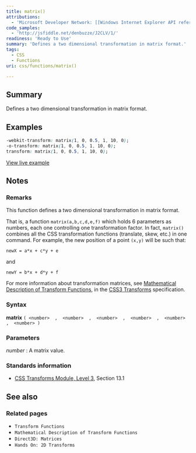 ```yaml
---
title: matrix()
attributions:
  - 'Microsoft Developer Network: [[Windows Internet Explorer API reference](http://msdn.microsoft.com/en-us/library/ie/hh828809%28v=vs.85%29.aspx) Article]'
code_samples:
  - 'http://jsfiddle.net/denbuzze/J2CLV/1/'
readiness: 'Ready to Use'
summary: 'Defines a two dimensional transformation in matrix format.'
tags:
  - CSS
  - Functions
uri: css/functions/matrix()

---
```

## Summary

Defines a two dimensional transformation in matrix format.

## Examples

``` css
-webkit-transform: matrix(1, 0, 0.5, 1, 10, 0);
-o-transform: matrix(1, 0, 0.5, 1, 10, 0);
transform: matrix(1, 0, 0.5, 1, 10, 0);
```

[View live example](http://jsfiddle.net/denbuzze/J2CLV/1/)

## Notes

### Remarks

This function defines a two dimensional transformation in matrix format.

That is, a function `matrix(a,b,c,d,e,f)` which holds 6 parameters as numbers, each one controlling one transformation factor. In fact, `matrix()` combines all the CSS transformation functions (translate, skew, etc.) in one command. For example, the new position of a point `(x,y)` will be such that:

    newX = a*x + c*y + e

and

    newY = b*x + d*y + f

For more information about transformation matrices, see [Mathematical Description of Transform Functions](http://go.microsoft.com/fwlink/p/?LinkId=256246), in the [CSS3 Transforms](http://go.microsoft.com/fwlink/?LinkID=223145) specification.

### Syntax

**matrix** `( <number>  ,  <number>  ,  <number>  ,  <number>  ,  <number>  ,  <number> )`

### Parameters

*number*
:   A matrix value.

### Standards information

-   [CSS Transforms Module, Level 3](http://go.microsoft.com/fwlink/p/?LinkID=223145), Section 13.1

## See also

### Related pages

-   `Transform Functions`
-   `Mathematical Description of Transform Functions`
-   `Direct3D: Matrices`
-   `Hands On: 2D Transforms`
